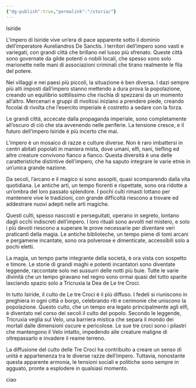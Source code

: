 ```yaml
---
{"dg-publish":true,"permalink":"/storia/"}
---
```


Isiride

L'impero di Isiride vive un’era di pace apparente sotto il dominio dell’imperatore Aureliandros De Sanctis. I territori dell’impero sono vasti e variegati, con grandi città che brillano nel lusso più sfrenato. Queste città sono governate da gilde potenti o nobili locali, che spesso sono solo marionette nelle mani di associazioni criminali che tirano realmente le fila del potere.

Nei villaggi e nei paesi più piccoli, la situazione è ben diversa. I dazi sempre più alti imposti dall’impero stanno mettendo a dura prova la popolazione, creando un equilibrio sottilissimo che rischia di spezzarsi da un momento all’altro. Mercenari e gruppi di rivoltosi iniziano a prendere piede, creando focolai di rivolta che l’esercito imperiale è costretto a sedare con la forza.

Le grandi città, accecate dalla propaganda imperiale, sono completamente all’oscuro di ciò che sta avvenendo nelle periferie. La tensione cresce, e il futuro dell’impero Isiride è più incerto che mai.

L’impero è un mosaico di razze e culture diverse. Non è raro imbattersi in centri abitati popolati in maniera mista, dove umani, elfi, nani, tiefling ed altre creature convivono fianco a fianco. Questa diversità è una delle caratteristiche distintive dell’impero, che ha saputo integrare le varie etnie in un’unica grande nazione.

Da secoli, l’arcano e il magico si sono assopiti, quasi scomparendo dalla vita quotidiana. Le antiche arti, un tempo fiorenti e rispettate, sono ora ridotte a un’ombra del loro passato splendore. I pochi culti rimasti lottano per mantenere vive le tradizioni, con grande difficoltà riescono a trovare ed addestrare nuovi adepti nelle arti magiche.

Questi culti, spesso nascosti e perseguitati, operano in segreto, lontano dagli occhi indiscreti dell’impero. I loro rituali sono avvolti nel mistero, e solo i più devoti riescono a superare le prove necessarie per diventare veri praticanti della magia. Le antiche biblioteche, un tempo piene di tomi arcani e pergamene incantate, sono ora polverose e dimenticate, accessibili solo a pochi eletti.

La magia, un tempo parte integrante della società, è ora vista con sospetto e timore. Le storie di grandi maghi e potenti incantatori sono diventate leggende, raccontate solo nei sussurri delle notti più buie. Tutte le varie divinità che un tempo giravano nel regno sono ormai quasi del tutto sparite lasciando spazio solo a Tricruxia la Dea de Le tre Croci.

In tutto Isiride, il culto de Le tre Croci è il più diffuso. I fedeli si riuniscono in preghiera in ogni città o borgo, celebrando riti e cerimonie che uniscono la popolazione. Questo culto, che un tempo era legato principalmente agli elfi, è diventato nel corso dei secoli il culto del popolo. Secondo le leggende, Tricruxia veglia sul Velo, una barriera mistica che separa il mondo dei mortali dalle dimensioni oscure e pericolose. Le sue tre croci sono i pilastri che mantengono il Velo intatto, impedendo alle creature maligne di oltrepassarlo e invadere il reame terreno.

La diffusione del culto delle Tre Croci ha contribuito a creare un senso di unità e appartenenza tra le diverse razze dell’impero. Tuttavia, nonostante questa apparente armonia, le tensioni sociali e politiche sono sempre in agguato, pronte a esplodere in qualsiasi momento.

ciao